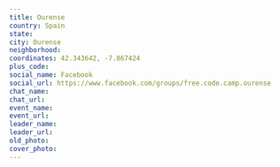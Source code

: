 ```yaml
---
title: Ourense
country: Spain
state: 
city: Ourense
neighborhood: 
coordinates: 42.343642, -7.867424
plus_code:
social_name: Facebook
social_url: https://www.facebook.com/groups/free.code.camp.ourense
chat_name:
chat_url:
event_name:
event_url:
leader_name:
leader_url:
old_photo: 
cover_photo:
---
```

